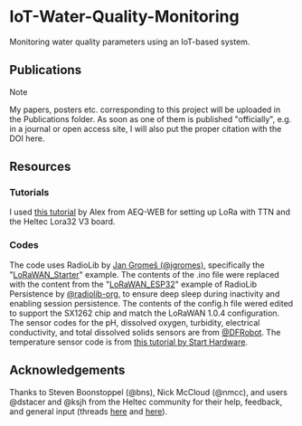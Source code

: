 # IoT-Water-Quality-Monitoring
Monitoring water quality parameters using an IoT-based system.

<h2>Publications</h2>

> [!NOTE]
> My papers, posters etc. corresponding to this project will be uploaded in the Publications folder. As soon as one of them is published "officially", e.g. in a journal or open access site, I will also put the proper citation with the DOI here.

<h2>Resources</h2>
<h3>Tutorials</h3>
<p>I used <a href="https://www.aeq-web.com/heltec-lora32-v3-board-arduino-ide-lorawan-setup/">this tutorial</a> by Alex from AEQ-WEB for setting up LoRa with TTN and the Heltec Lora32 V3 board.</p>
<h3>Codes</h3>
<p>The code uses RadioLib by <a href="https://github.com/jgromes">Jan Gromeš (@jgromes)</a>, specifically the "<a href="https://github.com/jgromes/RadioLib/tree/master/examples/LoRaWAN/LoRaWAN_Starter">LoRaWAN_Starter</a>" example. The contents of the .ino file were replaced with the content from the "<a href="https://github.com/radiolib-org/radiolib-persistence/blob/main/examples/LoRaWAN_ESP32/LoRaWAN_ESP32.ino">LoRaWAN_ESP32</a>" example of RadioLib Persistence by <a href="https://github.com/radiolib-org">@radiolib-org</a>, to ensure deep sleep during inactivity and enabling session persistence. The contents of the config.h file wered edited to support the SX1262 chip and match the LoRaWAN 1.0.4 configuration. The sensor codes for the pH, dissolved oxygen, turbidity, electrical conductivity, and total dissolved solids sensors are from <a href="https://github.com/DFRobot">@DFRobot</a>. The temperature sensor code is from <a href="https://starthardware.org/arduino-ds18b20-temperaturmessung-mit-digitalem-sensor/">this tutorial by Start Hardware</a>.</p>

<h2>Acknowledgements</h2>
<p>Thanks to Steven Boonstoppel (@bns), Nick McCloud (@nmcc), and users @dstacer and @ksjh from the Heltec community for their help, feedback, and general input (threads <a href="http://community.heltec.cn/t/connecting-multiple-sensors-to-heltec-lora-v3-board-and-sending-the-data-to-thingspeak/14329">here</a> and <a href="http://community.heltec.cn/t/wifi-lora-32-v3-send-sensor-data-via-lora-then-go-back-to-deep-sleep/14392">here</a>).</p>
